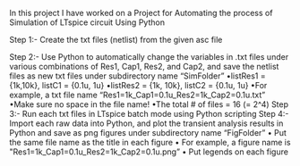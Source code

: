 In this project I have worked on a Project for Automating the process of Simulation of LTspice circuit Using Python

Step 1:- Create the txt files (netlist) from the given asc file

Step 2:- Use Python to automatically change the variables in .txt files under various combinations of Res1, Cap1, Res2, and Cap2, and save the netlist files as new txt files under subdirectory name “SimFolder”
                  •listRes1 = {1k,10k}, listC1 = {0.1u, 1u}
                  •listRes2 = {1k, 10k}, listC2 = {0.1u, 1u}
                  •For example, a txt file name “Res1=1k_Cap1=0.1u_Res2=1k_Cap2=0.1u.txt”
                  •Make sure no space in the file name!
                  •The total # of files = 16 (= 2^4)
Step 3:- Run each txt files in LTspice batch mode using Python scripting
Step 4:- Import each raw data into Python, and plot the transient analysis results in Python and save as png figures under subdirectory name “FigFolder”
                    • Put the same file name as the title in each figure
                    • For example, a figure name is "Res1=1k_Cap1=0.1u_Res2=1k_Cap2=0.1u.png”
                    • Put legends on each figure
